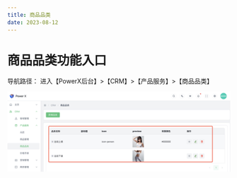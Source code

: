 ```yaml
---
title: 商品品类
date: 2023-08-12
---
```


# 商品品类功能入口

导航路径： 进入【PowerX后台】>【CRM】>【产品服务】>【商品品类】

![](images/product_category_list.png)

